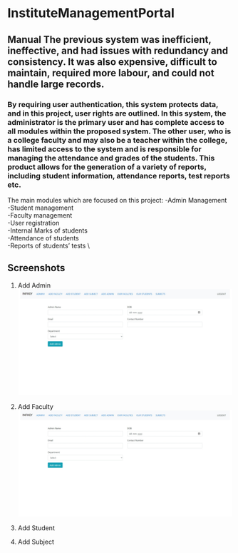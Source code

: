 # InstituteManagementPortal

## Manual The previous system was inefficient, ineffective, and had issues with redundancy and consistency. It was also expensive, difficult to maintain, required more labour, and could not handle large records.

### By requiring user authentication, this system protects data, and in this project, user rights are outlined. In this system, the administrator is the primary user and has complete access to all modules within the proposed system. The other user, who is a college faculty and may also be a teacher within the college, has limited access to the system and is responsible for managing the attendance and grades of the students. This product allows for the generation of a variety of reports, including student information, attendance reports, test reports etc.

The main modules which are focused on this project:
-Admin Management \
-Student management \
-Faculty management \
-User registration \
-Internal Marks of students \
-Attendance of students \
-Reports of students’ tests \

## Screenshots

1) Add Admin
![Alt text](https://github.com/Infikey-Technologies-Internship/InstituteManagementPortal/blob/master/screenshots/AddAdmin.jpeg)

2) Add Faculty
![Alt text](https://github.com/Infikey-Technologies-Internship/InstituteManagementPortal/blob/master/screenshots/AddAdmin.jpeg)

3) Add Student

4) Add Subject
